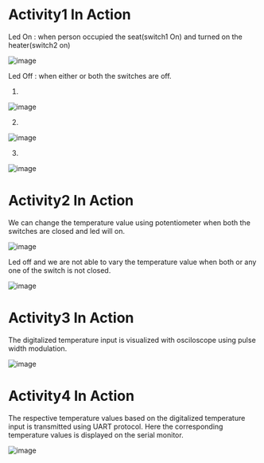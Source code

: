 # Activity1 In Action

 Led On : when person occupied the seat(switch1 On) and turned on the heater(switch2 on)


![image](https://user-images.githubusercontent.com/80813102/116209562-ad877700-a75f-11eb-8ed5-4cb64b395f66.png)

 Led Off : when either or both the switches are off.

 1.
![image](https://user-images.githubusercontent.com/80813102/116210042-21298400-a760-11eb-975b-9185be9bc2cf.png)

 2.
![image](https://user-images.githubusercontent.com/80813102/116210371-6d74c400-a760-11eb-9044-bfad2f30378e.png)

 3.
![image](https://user-images.githubusercontent.com/80813102/116210485-8aa99280-a760-11eb-868a-a6912432dc3e.png)

# Activity2 In Action

 We can change the temperature value using potentiometer when both the switches are closed and led will on.

![image](https://user-images.githubusercontent.com/80813102/116556992-aad18100-a91b-11eb-89e9-3482c677deea.png)

 Led off and we are not able to vary the temperature value when both or any one of the switch is not closed.

![image](https://user-images.githubusercontent.com/80813102/116557353-fe43cf00-a91b-11eb-93f5-093c89c5f62b.png)

# Activity3 In Action

The digitalized temperature input is visualized with osciloscope using pulse width modulation.  

![image](https://user-images.githubusercontent.com/80813102/116680360-30f7d100-a9c9-11eb-9399-71179a5ab80a.png)


# Activity4 In Action

The respective temperature values based on the digitalized temperature input is transmitted using UART protocol. Here the corresponding temperature values is displayed on the serial monitor.


![image](https://user-images.githubusercontent.com/80813102/116680891-ddd24e00-a9c9-11eb-9650-bff5c4aad6e3.png)







